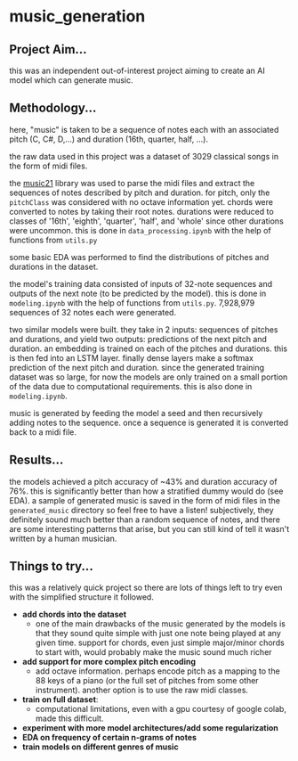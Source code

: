 # music_generation

## Project Aim...
this was an independent out-of-interest project aiming to create an AI model which can generate music.


## Methodology...
here, "music" is taken to be a sequence of notes each with an associated pitch (C, C#, D,...) and duration (16th, quarter, half, ...).

the raw data used in this project was a dataset of 3029 classical songs in the form of midi files.

the [music21](https://web.mit.edu/music21/doc/index.html#) library was used to parse the midi files and extract the sequences of notes described by pitch and duration. for pitch, only the `pitchClass` was considered with no octave information yet. chords were converted to notes by taking their root notes. durations were reduced to classes of '16th', 'eighth', 'quarter', 'half', and 'whole' since other durations were uncommon. this is done in `data_processing.ipynb` with the help of functions from `utils.py`

some basic EDA was performed to find the distributions of pitches and durations in the dataset.

the model's training data consisted of inputs of 32-note sequences and outputs of the next note (to be predicted by the model). this is done in `modeling.ipynb` with the help of functions from `utils.py`. 7,928,979 sequences of 32 notes each were generated.

two similar models were built. they take in 2 inputs: sequences of pitches and durations, and yield two outputs: predictions of the next pitch and duration. an embedding is trained on each of the pitches and durations. this is then fed into an LSTM layer. finally dense layers make a softmax prediction of the next pitch and duration. since the generated training dataset was so large, for now the models are only trained on a small portion of the data due to computational requirements. this is also done in `modeling.ipynb`.

music is generated by feeding the model a seed and then recursively adding notes to the sequence. once a sequence is generated it is converted back to a midi file.


## Results...
the models achieved a pitch accuracy of ~43% and duration accuracy of 76%. this is significantly better than how a stratified dummy would do (see EDA). a sample of generated music is saved in the form of midi files in the `generated_music` directory so feel free to have a listen! subjectively, they definitely sound much better than a random sequence of notes, and there are some interesting patterns that arise, but you can still kind of tell it wasn't written by a human musician.


## Things to try...
this was a relatively quick project so there are lots of things left to try even with the simplified structure it followed.
- **add chords into the dataset**
    - one of the main drawbacks of the music generated by the models is that they sound quite simple with just one note being played at any given time. support for chords, even just simple major/minor chords to start with, would probably make the music sound much richer
- **add support for more complex pitch encoding**
    - add octave information. perhaps encode pitch as a mapping to the 88 keys of a piano (or the full set of pitches from some other instrument). another option is to use the raw midi classes.
- **train on full dataset**:
    - computational limitations, even with a gpu courtesy of google colab, made this difficult.
- **experiment with more model architectures/add some regularization**
- **EDA on frequency of certain n-grams of notes**
- **train models on different genres of music**